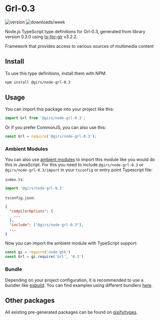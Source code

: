 
# Grl-0.3

![version](https://img.shields.io/npm/v/@girs/node-grl-0.3)
![downloads/week](https://img.shields.io/npm/dw/@girs/node-grl-0.3)


Node.js TypeScript type definitions for Grl-0.3, generated from library version 0.3.0 using [ts-for-gir](https://github.com/gjsify/ts-for-gir) v3.2.2.

Framework that provides access to various sources of multimedia content

## Install

To use this type definitions, install them with NPM:
```bash
npm install @girs/node-grl-0.3
```

## Usage

You can import this package into your project like this:
```ts
import Grl from '@girs/node-grl-0.3';
```

Or if you prefer CommonJS, you can also use this:
```ts
const Grl = require('@girs/node-grl-0.3');
```

### Ambient Modules

You can also use [ambient modules](https://github.com/gjsify/ts-for-gir/tree/main/packages/cli#ambient-modules) to import this module like you would do this in JavaScript.
For this you need to include `@girs/node-grl-0.3` or `@girs/node-grl-0.3/import` in your `tsconfig` or entry point Typescript file:

`index.ts`:
```ts
import '@girs/node-grl-0.3'
```

`tsconfig.json`:
```json
{
  "compilerOptions": {
    ...
  },
  "include": ["@girs/node-grl-0.3"],
  ...
}
```

Now you can import the ambient module with TypeScript support: 

```ts
const gi = require('node-gtk')
const Grl = gi.require('Grl', '0.3')
```


### Bundle

Depending on your project configuration, it is recommended to use a bundler like [esbuild](https://esbuild.github.io/). You can find examples using different bundlers [here](https://github.com/gjsify/ts-for-gir/tree/main/examples).

## Other packages

All existing pre-generated packages can be found on [gjsify/types](https://github.com/gjsify/types).

